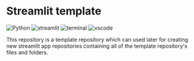 # Streamlit template
![Python](https://img.shields.io/badge/Python-0078D7.svg?logo=python&logoColor=white)
![streamlit](https://img.shields.io/badge/Streamlit-FF4B4B?logo=Streamlit&logoColor=white)
![terminal](https://img.shields.io/badge/Windows%20Terminal-4D4D4D?logo=windows%20terminal&logoColor=white)
![vscode](https://img.shields.io/badge/Visual_Studio_Code-0078D4?logo=visual%20studio%20code&logoColor=white)

This repository is a template repository which can used later for creating new streamlit app repositories containing all of the template repository's files and folders.